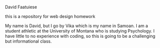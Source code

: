 David Faatuiese

this is a repository for web design homework

My name is David, but I go by Vika which is my name in Samoan. I am a student athletic at the University of Montana who is studying Psychology. I have little to no experience with coding, so this is going to be a challenging but informational class. 
